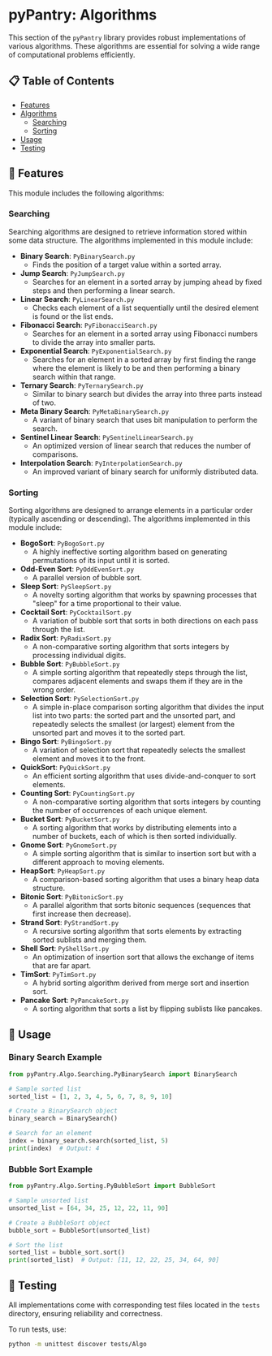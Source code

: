 
# pyPantry: Algorithms

This section of the `pyPantry` library provides robust implementations of various algorithms. These algorithms are essential for solving a wide range of computational problems efficiently.

## 📋 Table of Contents

- [Features](#features)
- [Algorithms](#algorithms)
  - [Searching](#searching)
  - [Sorting](#sorting)
- [Usage](#usage)
- [Testing](#testing)

## 🌟 Features

This module includes the following algorithms:

### Searching

Searching algorithms are designed to retrieve information stored within some data structure. The algorithms implemented in this module include:

- **Binary Search**: `PyBinarySearch.py`
  - Finds the position of a target value within a sorted array.
- **Jump Search**: `PyJumpSearch.py`
  - Searches for an element in a sorted array by jumping ahead by fixed steps and then performing a linear search.
- **Linear Search**: `PyLinearSearch.py`
  - Checks each element of a list sequentially until the desired element is found or the list ends.
- **Fibonacci Search**: `PyFibonacciSearch.py`
  - Searches for an element in a sorted array using Fibonacci numbers to divide the array into smaller parts.
- **Exponential Search**: `PyExponentialSearch.py`
  - Searches for an element in a sorted array by first finding the range where the element is likely to be and then performing a binary search within that range.
- **Ternary Search**: `PyTernarySearch.py`
  - Similar to binary search but divides the array into three parts instead of two.
- **Meta Binary Search**: `PyMetaBinarySearch.py`
  - A variant of binary search that uses bit manipulation to perform the search.
- **Sentinel Linear Search**: `PySentinelLinearSearch.py`
  - An optimized version of linear search that reduces the number of comparisons.
- **Interpolation Search**: `PyInterpolationSearch.py`
  - An improved variant of binary search for uniformly distributed data.

### Sorting

Sorting algorithms are designed to arrange elements in a particular order (typically ascending or descending). The algorithms implemented in this module include:

- **BogoSort**: `PyBogoSort.py`
  - A highly ineffective sorting algorithm based on generating permutations of its input until it is sorted.
- **Odd-Even Sort**: `PyOddEvenSort.py`
  - A parallel version of bubble sort.
- **Sleep Sort**: `PySleepSort.py`
  - A novelty sorting algorithm that works by spawning processes that "sleep" for a time proportional to their value.
- **Cocktail Sort**: `PyCocktailSort.py`
  - A variation of bubble sort that sorts in both directions on each pass through the list.
- **Radix Sort**: `PyRadixSort.py`
  - A non-comparative sorting algorithm that sorts integers by processing individual digits.
- **Bubble Sort**: `PyBubbleSort.py`
  - A simple sorting algorithm that repeatedly steps through the list, compares adjacent elements and swaps them if they are in the wrong order.
- **Selection Sort**: `PySelectionSort.py`
  - A simple in-place comparison sorting algorithm that divides the input list into two parts: the sorted part and the unsorted part, and repeatedly selects the smallest (or largest) element from the unsorted part and moves it to the sorted part.
- **Bingo Sort**: `PyBingoSort.py`
  - A variation of selection sort that repeatedly selects the smallest element and moves it to the front.
- **QuickSort**: `PyQuickSort.py`
  - An efficient sorting algorithm that uses divide-and-conquer to sort elements.
- **Counting Sort**: `PyCountingSort.py`
  - A non-comparative sorting algorithm that sorts integers by counting the number of occurrences of each unique element.
- **Bucket Sort**: `PyBucketSort.py`
  - A sorting algorithm that works by distributing elements into a number of buckets, each of which is then sorted individually.
- **Gnome Sort**: `PyGnomeSort.py`
  - A simple sorting algorithm that is similar to insertion sort but with a different approach to moving elements.
- **HeapSort**: `PyHeapSort.py`
  - A comparison-based sorting algorithm that uses a binary heap data structure.
- **Bitonic Sort**: `PyBitonicSort.py`
  - A parallel algorithm that sorts bitonic sequences (sequences that first increase then decrease).
- **Strand Sort**: `PyStrandSort.py`
  - A recursive sorting algorithm that sorts elements by extracting sorted sublists and merging them.
- **Shell Sort**: `PyShellSort.py`
  - An optimization of insertion sort that allows the exchange of items that are far apart.
- **TimSort**: `PyTimSort.py`
  - A hybrid sorting algorithm derived from merge sort and insertion sort.
- **Pancake Sort**: `PyPancakeSort.py`
  - A sorting algorithm that sorts a list by flipping sublists like pancakes.

## 🚀 Usage

### Binary Search Example

```python
from pyPantry.Algo.Searching.PyBinarySearch import BinarySearch

# Sample sorted list
sorted_list = [1, 2, 3, 4, 5, 6, 7, 8, 9, 10]

# Create a BinarySearch object
binary_search = BinarySearch()

# Search for an element
index = binary_search.search(sorted_list, 5)
print(index)  # Output: 4
```

### Bubble Sort Example

```python
from pyPantry.Algo.Sorting.PyBubbleSort import BubbleSort

# Sample unsorted list
unsorted_list = [64, 34, 25, 12, 22, 11, 90]

# Create a BubbleSort object
bubble_sort = BubbleSort(unsorted_list)

# Sort the list
sorted_list = bubble_sort.sort()
print(sorted_list)  # Output: [11, 12, 22, 25, 34, 64, 90]
```

## 🧪 Testing

All implementations come with corresponding test files located in the `tests` directory, ensuring reliability and correctness.

To run tests, use:
```bash
python -m unittest discover tests/Algo
```